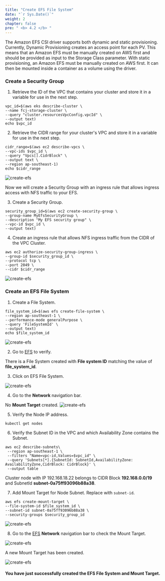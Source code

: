 ```yaml
---
title: "Create EFS File System"
date: "`r Sys.Date()`"
weight: 2
chapter: false
pre: " <b> 4.2 </b> "
---
```


The Amazon EFS CSI driver supports both dynamic and static provisioning. Currently, Dynamic Provisioning creates an access point for each PV. This means that an Amazon EFS must be manually created on AWS first and should be provided as input to the Storage Class parameter. With static provisioning, an Amazon EFS must be manually created on AWS first. It can then be mounted inside a container as a volume using the driver.

### Create a Security Group

1. Retrieve the ID of the VPC that contains your cluster and store it in a variable for use in the next step.

```
vpc_id=$(aws eks describe-cluster \
--name fcj-storage-cluster \
--query "cluster.resourcesVpcConfig.vpcId" \
--output text)
echo $vpc_id
```

2. Retrieve the CIDR range for your cluster's VPC and store it in a variable for use in the next step.

```
cidr_range=$(aws ec2 describe-vpcs \
--vpc-ids $vpc_id \
--query "Vpcs[].CidrBlock" \
--output text \
--region ap-southeast-1)
echo $cidr_range
```

![create-efs](/images/4-efs/4.2.1.png)

Now we will create a Security Group with an ingress rule that allows ingress access with NFS traffic to your EFS.

3. Create a Security Group.

```
security_group_id=$(aws ec2 create-security-group \
--group-name MyEfsSecurityGroup \
--description "My EFS security group" \
--vpc-id $vpc_id \
--output text)
```

4. Create an ingress rule that allows NFS ingress traffic from the CIDR of the VPC Cluster.

```
aws ec2 authorize-security-group-ingress \
--group-id $security_group_id \
--protocol tcp \
--port 2049 \
--cidr $cidr_range
```

![create-efs](/images/4-efs/4.2.2.png)

### Create an EFS File System

1. Create a File System.

```
file_system_id=$(aws efs create-file-system \
--region ap-southeast-1 \
--performance-mode generalPurpose \
--query 'FileSystemId' \
--output text)
echo $file_system_id
```

![create-efs](/images/4-efs/4.2.3.png)

2. Go to [EFS](https://ap-southeast-1.console.aws.amazon.com/efs/home?region=ap-southeast-1#/file-systems) to verify.

There is a File System created with **File system ID** matching the value of **file_system_id**.

3. Click on EFS File System.

![create-efs](/images/4-efs/4.2.4.png)

4. Go to the **Network** navigation bar.

No **Mount Target** created.
![create-efs](/images/4-efs/4.2.5.png)

5. Verify the Node IP address.

```
kubectl get nodes
```

6. Verify the Subnet ID in the VPC and which Availability Zone contains the Subnet.

```
aws ec2 describe-subnets\
 --region ap-southeast-1 \
 --filters "Name=vpc-id,Values=$vpc_id" \
 --query 'Subnets[*].{SubnetId: SubnetId,AvailabilityZone: AvailabilityZone,CidrBlock: CidrBlock}' \
 --output table
```

Cluster node with IP 192.168.18.22 belongs to CIDR Block **192.168.0.0/19** and SubnetId **subnet-0a75ff93096b88a38**.

7. Add Mount Target for Node Subnet. Replace with `subnet-id`.

```
aws efs create-mount-target \
--file-system-id $file_system_id \
--subnet-id subnet-0a75ff93096b88a38 \
--security-groups $security_group_id
```

![create-efs](/images/4-efs/4.2.6.png)

8. Go to the [EFS](https://ap-southeast-1.console.aws.amazon.com/efs/home?region=ap-southeast-1#/file-systems) **Network** navigation bar to check the Mount Target.

![create-efs](/images/4-efs/4.2.7.png)

A new Mount Target has been created.

![create-efs](/images/4-efs/4.2.8.png)

#### You have just successfully created the EFS File System and Mount Target.
